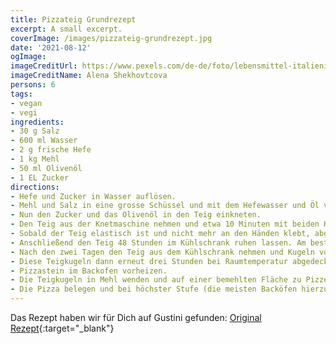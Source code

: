 ```yaml
---
title: Pizzateig Grundrezept
excerpt: A small excerpt.
coverImage: /images/pizzateig-grundrezept.jpg
date: '2021-08-12'
ogImage:
imageCreditUrl: https://www.pexels.com/de-de/foto/lebensmittel-italienisch-pizza-person-6941001/
imageCreditName: Alena Shekhovtcova
persons: 6
tags:
- vegan
- vegi
ingredients:
- 30 g Salz
- 600 ml Wasser
- 2 g frische Hefe
- 1 kg Mehl
- 50 ml Olivenöl
- 1 EL Zucker
directions:
- Hefe und Zucker in Wasser auflösen.
- Mehl und Salz in eine grosse Schüssel und mit dem Hefewasser und Öl verkneten.
- Nun den Zucker und das Olivenöl in den Teig einkneten.
- Den Teig aus der Knetmaschine nehmen und etwa 10 Minuten mit beiden Händen weiter kräftig durchkneten.
- Sobald der Teig elastisch ist und nicht mehr an den Händen klebt, abgedeckt mit einem feuchten Tuch für 3 Stunden bei Raumtemperatur gehen lassen.
- Anschließend den Teig 48 Stunden im Kühlschrank ruhen lassen. Am besten in einer luftdicht verschlossen großen Plastikdose.
- Nach den zwei Tagen den Teig aus dem Kühlschrank nehmen und Kugeln von ca. 250 g Gewicht formen.
- Diese Teigkugeln dann erneut drei Stunden bei Raumtemperatur abgedeckt mit einem feuchten Tuch stehen lassen.
- Pizzastein im Backofen vorheizen.
- Die Teigkugeln in Mehl wenden und auf einer bemehlten Fläche zu Pizzen formen. Dazu kein Nudelholz verwenden, sondern die Hände! Den Teig dafür von innen nach außen drücken. Darauf achten, den Rand nicht zu berühren! Ziel ist ein Teigfladen, der in der Mitte dünn und am Rand dick ist. Dann kann der Rand im Ofen weich hochbacken
- Die Pizza belegen und bei höchster Stufe (die meisten Backöfen hierzulande schaffen 250° C) auf einem Pizzastein 5-6 Minuten backen.
---
```

Das Rezept haben wir für Dich auf Gustini gefunden: [Original Rezept](
https://www.gustini.ch/blog/rezept-italien/pizzateig-rezept-original-wie-in-neapel/){:target="_blank"}